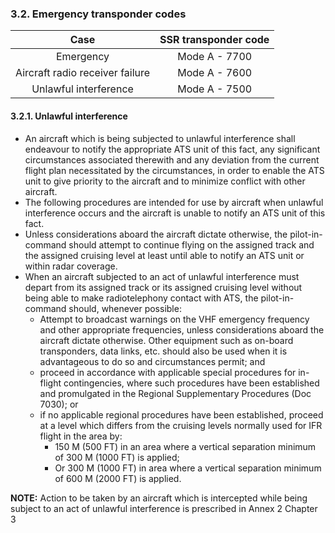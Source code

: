 ### **3.2. Emergency transponder codes**

|              Case               | SSR transponder code |
| :-----------------------------: | :------------------: |
|            Emergency            |    Mode A - 7700     |
| Aircraft radio receiver failure |    Mode A - 7600     |
|      Unlawful interference      |    Mode A - 7500     |

#### 3.2.1. Unlawful interference

- An aircraft which is being subjected to unlawful interference shall endeavour to notify the appropriate ATS unit of this fact, any significant circumstances associated therewith and any deviation from the current flight plan necessitated by the circumstances, in order to enable the ATS unit to give priority to the aircraft and to minimize conflict with other aircraft.
- The following procedures are intended for use by aircraft when unlawful interference occurs and the aircraft is unable to notify an ATS unit of this fact.
- Unless considerations aboard the aircraft dictate otherwise, the pilot-in-command should attempt to continue flying on the assigned track and the assigned cruising level at least until able to notify an ATS unit or within radar coverage.
- When an aircraft subjected to an act of unlawful interference must depart from its assigned track or its assigned cruising level without being able to make radiotelephony contact with ATS, the pilot-in-command should, whenever possible:
  - Attempt to broadcast warnings on the VHF emergency frequency and other appropriate frequencies, unless considerations aboard the aircraft dictate otherwise. Other equipment such as on-board transponders, data links, etc. should also be used when it is advantageous to do so and circumstances permit; and
  - proceed in accordance with applicable special procedures for in-flight contingencies, where such procedures have been established and promulgated in the Regional Supplementary Procedures (Doc 7030); or
  - if no applicable regional procedures have been established, proceed at a level which differs from the cruising levels normally used for IFR flight in the area by:
    - 150 M (500 FT) in an area where a vertical separation minimum of 300 M (1000 FT) is applied;
    - Or 300 M (1000 FT) in area where a vertical separation minimum of 600 M (2000 FT) is applied.

**NOTE:** Action to be taken by an aircraft which is intercepted while being subject to an act of unlawful interference is prescribed in Annex 2 Chapter 3
